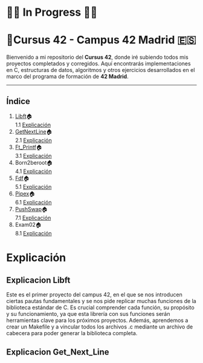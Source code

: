 # 🔧🧱 In Progress 🧱🔧
# 🏢Cursus 42 - Campus 42 Madrid 🇪🇸

Bienvenido a mi repositorio del **Cursus 42**, donde iré subiendo todos mis proyectos completados y corregidos. Aquí encontrarás implementaciones en C, estructuras de datos, algoritmos y otros ejercicios desarrollados en el marco del programa de formación de **42 Madrid**.

---
## Índice

1. [Libft](https://github.com/Fren2804/Libft)🏠  
   1.1 [Explicación](#explicacion-libft)
2. [GetNextLine](https://github.com/Fren2804/Get_Next_Line)🏠  
   2.1 [Explicación](#explicacion-get_next_line)
3. [Ft_Printf](https://github.com/Fren2804/Ft_Printf)🏠  
   3.1 [Explicación](#explicacion-ft_printf)
4. Born2beroot🏠  
   4.1 [Explicación](#explicacion-born2beroot)
5. [Fdf](https://github.com/Fren2804/FDF)🏠  
   5.1 [Explicación](#explicacion-fdf)
6. [Pipex](https://github.com/Fren2804/Pipex)🏠  
   6.1 [Explicación](#explicacion-pipex)
7. [PushSwap](https://github.com/Fren2804/Push_Swap)🏠  
   7.1 [Explicación](#explicacion-push_swap)
8. Exam02🏠  
   8.1 [Explicación](#explicacion-exam02)



# Explicación

## Explicacion Libft

Este es el primer proyecto del campus 42, en el que se nos introducen ciertas pautas fundamentales y se nos pide replicar muchas funciones de la biblioteca estándar de C. Es crucial comprender cada función, su propósito y su funcionamiento, ya que esta librería con sus funciones serán herramientas clave para los próximos proyectos. Además, aprendemos a crear un Makefile y a vincular todos los archivos .c mediante un archivo de cabecera para poder generar la biblioteca completa.

## Explicacion Get_Next_Line
